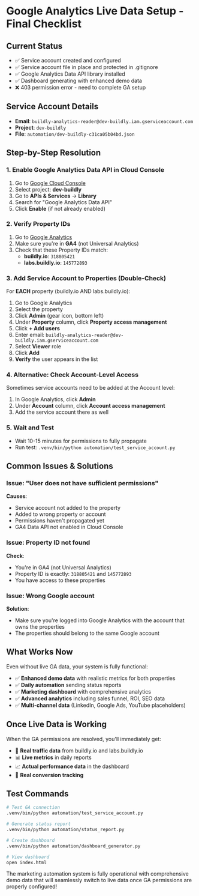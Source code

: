 # Google Analytics Live Data Setup - Final Checklist

## Current Status
- ✅ Service account created and configured
- ✅ Service account file in place and protected in .gitignore
- ✅ Google Analytics Data API library installed
- ✅ Dashboard generating with enhanced demo data
- ❌ 403 permission error - need to complete GA setup

## Service Account Details
- **Email**: `buildly-analytics-reader@dev-buildly.iam.gserviceaccount.com`
- **Project**: `dev-buildly`
- **File**: `automation/dev-buildly-c31ca05b04bd.json`

## Step-by-Step Resolution

### 1. Enable Google Analytics Data API in Cloud Console
1. Go to [Google Cloud Console](https://console.cloud.google.com/)
2. Select project: **dev-buildly**
3. Go to **APIs & Services** → **Library**
4. Search for "Google Analytics Data API"
5. Click **Enable** (if not already enabled)

### 2. Verify Property IDs
1. Go to [Google Analytics](https://analytics.google.com/)
2. Make sure you're in **GA4** (not Universal Analytics)
3. Check that these Property IDs match:
   - **buildly.io**: `318805421`
   - **labs.buildly.io**: `145772893`

### 3. Add Service Account to Properties (Double-Check)
For **EACH** property (buildly.io AND labs.buildly.io):

1. Go to Google Analytics
2. Select the property
3. Click **Admin** (gear icon, bottom left)
4. Under **Property** column, click **Property access management**
5. Click **+ Add users**
6. Enter email: `buildly-analytics-reader@dev-buildly.iam.gserviceaccount.com`
7. Select **Viewer** role
8. Click **Add**
9. **Verify** the user appears in the list

### 4. Alternative: Check Account-Level Access
Sometimes service accounts need to be added at the Account level:

1. In Google Analytics, click **Admin**
2. Under **Account** column, click **Account access management**
3. Add the service account there as well

### 5. Wait and Test
- Wait 10-15 minutes for permissions to fully propagate
- Run test: `.venv/bin/python automation/test_service_account.py`

## Common Issues & Solutions

### Issue: "User does not have sufficient permissions"
**Causes**:
- Service account not added to the property
- Added to wrong property or account
- Permissions haven't propagated yet
- GA4 Data API not enabled in Cloud Console

### Issue: Property ID not found
**Check**:
- You're in GA4 (not Universal Analytics)
- Property ID is exactly: `318805421` and `145772893`
- You have access to these properties

### Issue: Wrong Google account
**Solution**:
- Make sure you're logged into Google Analytics with the account that owns the properties
- The properties should belong to the same Google account

## What Works Now
Even without live GA data, your system is fully functional:

- ✅ **Enhanced demo data** with realistic metrics for both properties
- ✅ **Daily automation** sending status reports
- ✅ **Marketing dashboard** with comprehensive analytics
- ✅ **Advanced analytics** including sales funnel, ROI, SEO data
- ✅ **Multi-channel data** (LinkedIn, Google Ads, YouTube placeholders)

## Once Live Data is Working
When the GA permissions are resolved, you'll immediately get:
- 🚀 **Real traffic data** from buildly.io and labs.buildly.io
- 📊 **Live metrics** in daily reports
- 📈 **Actual performance data** in the dashboard
- 🎯 **Real conversion tracking**

## Test Commands
```bash
# Test GA connection
.venv/bin/python automation/test_service_account.py

# Generate status report
.venv/bin/python automation/status_report.py

# Create dashboard
.venv/bin/python automation/dashboard_generator.py

# View dashboard
open index.html
```

The marketing automation system is fully operational with comprehensive demo data that will seamlessly switch to live data once GA permissions are properly configured!
